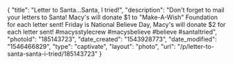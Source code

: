 {
    "title": "Letter to Santa...Santa, I tried!",
    "description": "Don't forget to mail your letters to Santa! Macy's will donate $1 to \"Make-A-Wish\" Foundation for each letter sent!  Friday is National Believe Day, Macy's will donate $2 for each letter sent! #macysstylecrew #macysbelieve #believe #santaItried",
    "photoId": "185143723",
    "date_created": "1543928773",
    "date_modified": "1546466829",
    "type": "captivate",
    "layout": "photo",
    "url": "\/p\/letter-to-santa-santa-i-tried\/185143723"
}